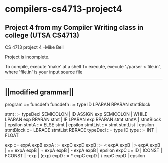 # compilers-cs4713-project4
Project 4 from my Compiler Writing class in college (UTSA CS4713)
----
CS 4713 project 4
-Mike Bell


Project is incomplete.



To compile, execute 'make' at a shell
To execute, execute './parser < file.in', where 'file.in' is your input source file

--------------------
||modified grammar||
--------------------

program 	::=	funcdefn
funcdefn 	::=	type ID LPARAN RPARAN stmtBlock

stmt 		::=	typeDecl SEMICOLON |
			ID ASSIGN exp SEMICOLON |
			WHILE LPARAN exp RPARAN stmt |
			IF LPARAN exp RPARAN stmt stmtA |
			stmtBlock |
			epsilon
stmtA		::=	ELSE stmt | epsilon
stmtList 	::= 	stmt stmtList | epsilon
stmtBlock 	::= 	LBRACE stmtList RBRACE
typeDecl 	::= 	type ID
type		::=	INT | FLOAT

exp		::=	expA expB
expA		::=	expC expD
expB		::=	< expA expB | > expA expB | == expA expB | + expA expB | 
			- expA expB | epsilon
expC		::=	ID | ICONST | FCONST | -exp | (exp)
expD		::=	* expC expD | / expC expD | epsilon

	
